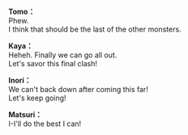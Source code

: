 # 

  
**Tomo：**  
Phew.  
 I think that should be the last of the other monsters.  
  
**Kaya：**  
Heheh. Finally we can go all out.  
Let's savor this final clash!  
  
**Inori：**  
We can't back down after coming this far!  
Let's keep going!  
  
**Matsuri：**  
I-I'll do the best I can!  
